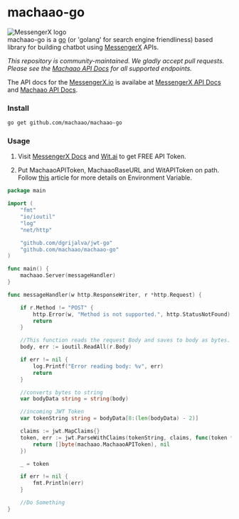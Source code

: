# machaao-go

![MessengerX logo](https://www.messengerx.io/img/logo.png)  
machaao-go is a [go](https://golang.org) (or 'golang' for search engine friendliness) based library for building chatbot using [MessengerX](https://messengerx.io) APIs.

*This repository is community-maintained. We gladly accept pull requests. Please see the  [Machaao API Docs](https://ganglia.machaao.com/api-docs/#/) for all supported endpoints.*

The API docs for the [MessengerX.io](https://messengerx.io) is availabe at [MessengerX API Docs](https://messengerx.readthedocs.io/en/latest/) and [Machaao API Docs](https://ganglia.machaao.com/api-docs/#/).

### Install 

```bash
go get github.com/machaao/machaao-go
```

### Usage

1. Visit [MessengerX Docs](https://messengerx.readthedocs.io/en/latest/) and [Wit.ai](https://wit.ai) to get FREE API Token.

2. Put MachaaoAPIToken, MachaaoBaseURL and WitAPIToken on path. Follow [this](https://www.poftut.com/how-to-set-environment-variables-for-linux-windows-bsd-and-macosx/) article for more details on Environment Variable.

```go
package main

import (
	"fmt"
	"io/ioutil"
	"log"
	"net/http"

	"github.com/dgrijalva/jwt-go"
	"github.com/machaao/machaao-go"
)

func main() {
	machaao.Server(messageHandler)
}

func messageHandler(w http.ResponseWriter, r *http.Request) {

	if r.Method != "POST" {
		http.Error(w, "Method is not supported.", http.StatusNotFound)
		return
	}

	//This function reads the request Body and saves to body as bytes.
	body, err := ioutil.ReadAll(r.Body)

	if err != nil {
		log.Printf("Error reading body: %v", err)
		return
	}

	//converts bytes to string
	var bodyData string = string(body)

	//incoming JWT Token
	var tokenString string = bodyData[8:(len(bodyData) - 2)]

	claims := jwt.MapClaims{}
	token, err := jwt.ParseWithClaims(tokenString, claims, func(token *jwt.Token) (interface{}, error) {
		return []byte(machaao.MachaaoAPIToken), nil
	})

	_ = token

	if err != nil {
		fmt.Println(err)
	}

	//Do Something
}

```

